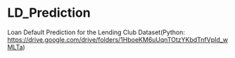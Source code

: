 # LD_Prediction
Loan Default Prediction for the Lending Club Dataset(Python: https://drive.google.com/drive/folders/1HboeKM6uUqnTOtzYKbdTnfVpId_wMLTa)
